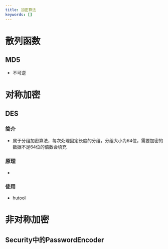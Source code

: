 ```yaml
---
title: 加密算法
keywords: []
---
```




# 散列函数

## MD5

- 不可逆

# 对称加密

## DES

### 简介

- 属于分组加密算法，每次处理固定长度的分组，分组大小为64位，需要加密的数据不足64位的倍数会填充

### 原理

- 

### 使用

- hutool

# 非对称加密

## Security中的PasswordEncoder
